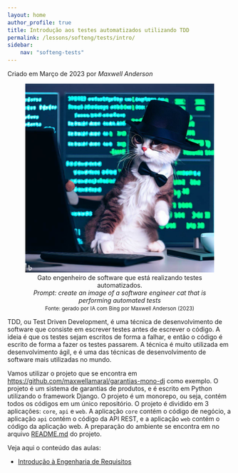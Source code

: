 ```yaml
---
layout: home
author_profile: true
title: Introdução aos testes automatizados utilizando TDD
permalink: /lessons/softeng/tests/intro/
sidebar:
    nav: "softeng-tests"
---
```

Criado em Março de 2023 por *Maxwell Anderson*

<center>
    <figure>
        <img src="../../../../assets/images/gpt/cat_tdd1.jpg" alt="Gato engenheiro de software que está realizando testes automatizados">
        <figcaption>
            Gato engenheiro de software que está realizando testes automatizados.<br>
            <em>Prompt: create an image of a software engineer cat that is performing automated tests</em>
        </figcaption>
        <small>Fonte: gerado por IA com Bing por Maxwell Anderson (2023)</small>
    </figure>
</center>

TDD, ou Test Driven Development, é uma técnica de desenvolvimento de software que consiste em escrever testes antes de escrever o código. A ideia é que os testes sejam escritos de forma a falhar, e então o código é escrito de forma a fazer os testes passarem. A técnica é muito utilizada em desenvolvimento ágil, e é uma das técnicas de desenvolvimento de software mais utilizadas no mundo.

Vamos utilizar o projeto que se encontra em <https://github.com/maxwellamaral/garantias-mono-dj> como exemplo. O projeto é um sistema de garantias de produtos, e é escrito em Python utilizando o framework Django. O projeto é um monorepo, ou seja, contém todos os códigos em um único repositório. O projeto é dividido em 3 aplicações: `core`, `api` e `web`. A aplicação `core` contém o código de negócio, a aplicação `api` contém o código da API REST, e a aplicação `web` contém o código da aplicação web. A preparação do ambiente se encontra em no arquivo [README.md](https://github.com/maxwellamaral/garantias-mono-dj#readme) do projeto.

Veja aqui o conteúdo das aulas:

- [Introdução à Engenharia de Requisitos](/lessons/softeng/requirements/intro/)

  